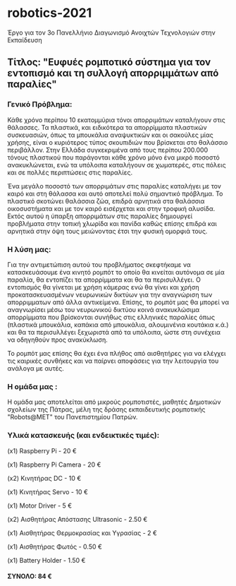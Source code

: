 # robotics-2021
Έργο για τον 3ο Πανελλήνιο Διαγωνισμό Ανοιχτών Τεχνολογιών στην Εκπαίδευση 

## Τίτλος: "Ευφυές ρομποτικό σύστημα για τον εντοπισμό και τη συλλογή απορριμμάτων από παραλίες"

### Γενικό Πρόβλημα:

Κάθε χρόνο περίπου 10 εκατομμύρια τόνοι απορριμάτων καταλήγουν στις θάλασσες. Τα πλαστικά, και ειδικότερα τα απορρίμματα πλαστικών συσκευασιών, 
όπως τα μπουκάλια αναψυκτικών και οι σακούλες μίας χρήσης, είναι ο κυριότερος τύπος σκουπιδιών που βρίσκεται στο θαλάσσιο περιβάλλον. Στην Ελλάδα 
συγκεκριμένα από τους περίπου 200.000 τόνους πλαστικού που παράγονται κάθε χρόνο μόνο ένα μικρό ποσοστό ανακυκλώνεται, ενώ τα υπόλοιπα καταλήγουν 
σε χωματερές, στις πόλεις και σε πολλές περιπτώσεις στις παραλίες. 

Ένα μεγάλο ποσοστό των απορριμάτων στις παραλίες καταλήγει με τον καιρό και στη θάλασσα και αυτό αποτελεί πολύ σημαντικό πρόβλημα. Το πλαστικό 
σκοτώνει θαλάσσια ζώα, επιδρά αρνητικά στα θαλάσσια οικοσυστήματα και με τον καιρό εισέρχεται και στην τροφική αλυσίδα. Εκτός αυτού η ύπαρξη 
απορριμάτων στις παραλίες δημιουργεί προβλήματα στην τοπική χλωρίδα και πανίδα καθώς επίσης επιδρά και αρνητικά στην όψη τους μειώνοντας έτσι 
την φυσική ομορφιά τους.


### Η λύση μας:

Για την αντιμετώπιση αυτού του προβλήματος σκεφτήκαμε να κατασκευάσουμε ένα κινητό ρομπότ το οποίο θα κινείται αυτόνομα σε μία παραλία, θα εντοπίζει 
τα απορρίμματα και θα τα περισυλλέγει. Ο εντοπισμός θα γίνεται με χρήση κάμερας ενώ θα γίνει και χρήση προκατασκευασμένων νευρωνικών δικτύων για την 
αναγνώριση των απορριμματων από άλλα αντικείμενα. Επίσης, το ρομπότ μας θα μπορεί να αναγνωρίσει μέσω του νευρωνικού δικτύου κοινά ανακυκλώσιμα 
απορρίμματα που βρίσκονται συνήθως στις ελληνικές παραλίες όπως (πλαστικά μπουκάλια, καπάκια από μπουκάλια, αλουμινένια κουτάκια κ.ά.) και θα τα 
περισυλλέγει ξεχωριστά από τα υπόλοιπα, ώστε στη συνέχεια να οδηγηθούν προς ανακύκλωση.

Το ρομπότ μας επίσης θα έχει ένα πλήθος από αισθητήρες για να ελέγχει τις καιρικές συνθήκες και να παίρνει αποφάσεις για την λειτουργία του ανάλογα 
με αυτές.


### Η ομάδα μας :

Η ομάδα μας αποτελείται από μικρούς ρομποτιστές, μαθητές Δημοτικών σχολείων της Πάτρας, μέλη της δράσης εκπαιδευτικής ρομποτικής "Robots@ΜΕΤ" του Πανεπιστημίου Πατρών.


### Υλικά κατασκευής (και ενδεικτικές τιμές):

(x1) Raspberry Pi - 20 €

(x1) Raspberry Pi Camera - 20 €

(x2) Κινητήρας DC - 10 €

(x1) Κινητήρας Servo - 10 €

(x1) Motor Driver - 5 €

(x2) Αισθητήρας Απόστασης Ultrasonic - 2.50 €

(x1) Αισθητήρας Θερμοκρασίας και Υγρασίας - 2 €

(x1) Αισθητήρας Φωτός - 0.50 €

(x1) Battery Holder - 1.50 €


#### ΣΥΝΟΛΟ: 84 €

